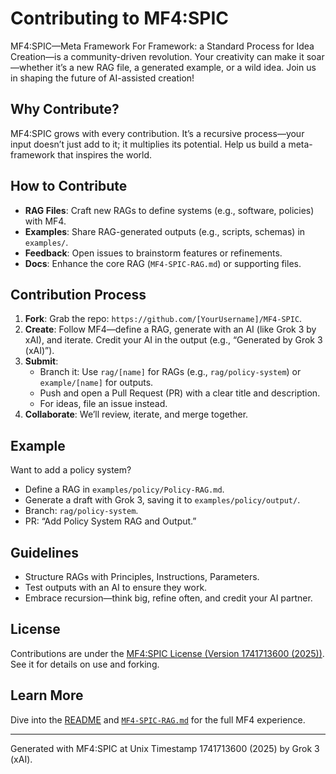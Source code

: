 # Contributing to MF4:SPIC

MF4:SPIC—Meta Framework For Framework: a Standard Process for Idea Creation—is a community-driven revolution. Your creativity can make it soar—whether it’s a new RAG file, a generated example, or a wild idea. Join us in shaping the future of AI-assisted creation!

## Why Contribute?
MF4:SPIC grows with every contribution. It’s a recursive process—your input doesn’t just add to it; it multiplies its potential. Help us build a meta-framework that inspires the world.

## How to Contribute
- **RAG Files**: Craft new RAGs to define systems (e.g., software, policies) with MF4.
- **Examples**: Share RAG-generated outputs (e.g., scripts, schemas) in `examples/`.
- **Feedback**: Open issues to brainstorm features or refinements.
- **Docs**: Enhance the core RAG (`MF4-SPIC-RAG.md`) or supporting files.

## Contribution Process
1. **Fork**: Grab the repo: `https://github.com/[YourUsername]/MF4-SPIC`.
2. **Create**: Follow MF4—define a RAG, generate with an AI (like Grok 3 by xAI), and iterate. Credit your AI in the output (e.g., “Generated by Grok 3 (xAI)”).
3. **Submit**: 
   - Branch it: Use `rag/[name]` for RAGs (e.g., `rag/policy-system`) or `example/[name]` for outputs.
   - Push and open a Pull Request (PR) with a clear title and description.
   - For ideas, file an issue instead.
4. **Collaborate**: We’ll review, iterate, and merge together.

## Example
Want to add a policy system?
- Define a RAG in `examples/policy/Policy-RAG.md`.
- Generate a draft with Grok 3, saving it to `examples/policy/output/`.
- Branch: `rag/policy-system`.
- PR: “Add Policy System RAG and Output.”

## Guidelines
- Structure RAGs with Principles, Instructions, Parameters.
- Test outputs with an AI to ensure they work.
- Embrace recursion—think big, refine often, and credit your AI partner.

## License
Contributions are under the [MF4:SPIC License (Version 1741713600 (2025))](https://github.com/[YourUsername]/MF4-SPIC-License). See it for details on use and forking.

## Learn More
Dive into the [README](./README.md) and [`MF4-SPIC-RAG.md`](./MF4-SPIC-RAG.md) for the full MF4 experience.

---
Generated with MF4:SPIC at Unix Timestamp 1741713600 (2025) by Grok 3 (xAI).
